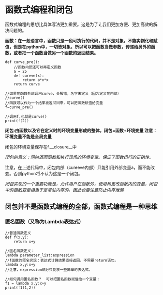 # 函数式编程和闭包

函数式编程的思想比具体写法更加重要。这是为了让我们更加方便、更加高效的解决问题的。   

**函数：在一般语言中，函数只是一段可执行的代码，并不是对象，不能实例化和赋值，但是在python中，一切皆对象。所以可以把函数当做参数，传递给另外的函数，或者把一个函数当做另一个函数的返回结果。**   

``` 
def curve_pre():
    //函数内部还可以再定义函数
    a = 25
    def cureve(x):
        return a*x*x
    return curve

//如果在函数外部调用curve，会报错，名字未定义（因为定义在内部）
//curve()
//函数可以作为一个结果被返回回来，可以把函数赋值给变量
f=curve_pre()

//调用f,也就是curve()
print(f(2))

``` 

**闭包:由函数以及它在定义时的环境变量形成的整体。闭包=函数+环境变量 注意：环境变量不能是全局变量**

闭包的环境变量保存在f.__closure__中

*闭包的意义：同时返回函数和执行现场的环境变量。保证了函数运行的正确性。*

注意，在上述代码中，闭包内部（cureeve内部）只能引用外部变量a，而不能改变。否则python将不认为这是一个闭包。

*闭包实现的一个重要功能是，允许用户在函数外，使用和更改函数内的变量，闭包中的函数变量相当于是常驻内存的。因此也要注意防止内存泄漏*


## 闭包并不是函数式编程的全部，函数式编程是一种思维

### 匿名函数（又称为Lambda表达式）
```
//普通函数定义
def f(x,y):
    return x+y

//匿名函数定义：
lambda parameter_list:expression
//f函数的匿名实现：表达式计算结果直接返回，不需要return语句。
lambda x,y:x+y
//注意，expression部分只能放一些简单的表达式。

//如何调用匿名函数？  可以把匿名函数赋值给一个变量：
f1 = lambda x,y:x+y
print(f1(1,2))

```
